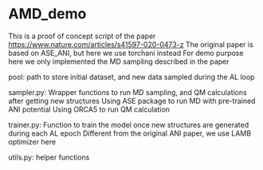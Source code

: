 # AMD_demo
This is a proof of concept script of the paper https://www.nature.com/articles/s41597-020-0473-z
The original paper is based on ASE_ANI, but here we use torchani instead
For demo purpose here we only implemented the MD sampling described in the paper

pool: 
path to store initial dataset, and new data sampled during the AL loop

sampler.py: 
Wrapper functions to run MD sampling, and QM calculations after getting new structures
Using ASE package to run MD with pre-trained ANI potential
Using ORCA5 to run QM calculation 

trainer.py: 
Function to train the model once new structures are generated during each AL epoch
Different from the original ANI paper, we use LAMB optimizer here

utils.py: 
helper functions 
